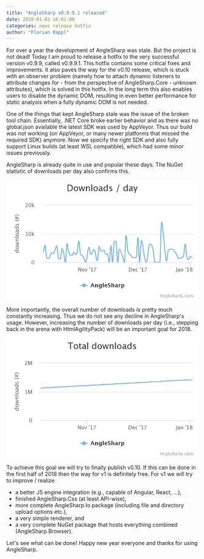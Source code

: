```yaml
---
title: "AngleSharp v0.9.9.1 released"
date: 2018-01-03 16:01:00
categories: news release hotfix
author: "Florian Rappl"
---
```

For over a year the development of AngleSharp was stale. But the project is not dead! Today I am proud to release a hotfix to the very successful version v0.9.9, called v0.9.9.1. This hotfix contains some critical fixes and improvements. It also paves the way for the v0.10 release, which is stuck with an observer problem (namely how to attach dynamic listeners to attribute changes for - from the perspective of AngleSharp.Core - unknown attributes), which is solved in this hotfix. In the long term this also enables users to disable the dynamic DOM, resulting in even better performance for static analysis when a fully dynamic DOM is not needed.

One of the things that kept AngleSharp stale was the issue of the broken tool chain. Essentially, .NET Core broke earlier behavior and as there was no global.json available the latest SDK was used by AppVeyor. Thus our build was not working (on AppVeyor, or many newer platforms that missed the required SDK) anymore. Now we specify the right SDK and also fully support Linux builds (at least WSL compatible), which had some minor issues previously.

AngleSharp is already quite in use and popular these days. The NuGet statistic of downloads per day also confirms this.

![AngleSharp downloads per day](../../images/nuget_stat_day.png)

More importantly, the overall number of downloads is pretty much constantly increasing. Thus we do not see any decline in AngleSharp's usage. However, increasing the number of downloads per day (i.e., stepping back in the arena with HtmlAgilityPack) will be an important goal for 2018.

![AngleSharp downloads in total](../../images/nuget_stat_total.png)

To achieve this goal we will try to finally publish v0.10. If this can be done in the first half of 2018 then the way for v1 is definitely free. For v1 we will try to improve / realize

- a better JS engine integration (e.g., capable of Angular, React, ...),
- finished AngleSharp.Css (at least API-wise),
- more complete AngleSharp.Io package (including file and directory upload options etc.),
- a very simple renderer, and
- a very complete NuGet package that hosts everything combined (AngleSharp.Browser).

Let's see what can be done! Happy new year everyone and thanks for using AngleSharp.